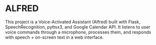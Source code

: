 # ALFRED
This project is a Voice-Activated Assistant (Alfred) built with Flask, SpeechRecognition, pyttsx3, and Google Calendar API. It listens to user voice commands through a microphone, processes them, and responds with speech + on-screen text in a web interface.
